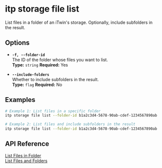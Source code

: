 # itp storage file list

List files in a folder of an iTwin's storage. Optionally, include subfolders in the result.

## Options

- **`-f, --folder-id`**  
  The ID of the folder whose files you want to list.  
  **Type:** `string` **Required:** Yes

- **`--include-folders`**  
  Whether to include subfolders in the result.  
  **Type:** `flag` **Required:** No

## Examples

```bash
# Example 1: List files in a specific folder
itp storage file list --folder-id b1a2c3d4-5678-90ab-cdef-1234567890ab

# Example 2: List files and include subfolders in the result
itp storage file list --folder-id b1a2c3d4-5678-90ab-cdef-1234567890ab --include-folders
```

## API Reference

[List Files in Folder](https://developer.bentley.com/apis/storage/operations/get-files-in-folder/)  
[List Files and Folders](https://developer.bentley.com/apis/storage/operations/get-folders-and-files-in-folder/)
